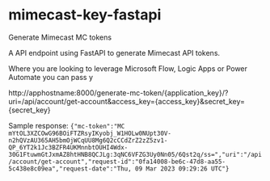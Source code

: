 # mimecast-key-fastapi
Generate Mimecast MC tokens

A API endpoint using FastAPI to generate Mimecast API tokens.

Where you are looking to leverage Microsoft Flow, Logic Apps or Power Automate you can pass y


http://apphostname:8000/generate-mc-token/{application_key}/?uri=/api/account/get-account&access_key={access_key}&secret_key={secret_key}

Sample response:
`{"mc-token":"MC mYtOL3XZCOwG96BOiFTZRsyIKyobj_W1HOLw0NUpt30V-n2hQVzAU365AH5bmOjWCqUU8Mg6Q2cCCdZrZ2zZ5zv1-QP_6YT2k1Jc3BZFR4UKMnnbtOUHI4Wdx-30G1FtuwmGtJxmAZ8htHNB8QCJLg:3qNC6VFZG3Uy0Nn05/6Qst2q/ss=","uri":"/api/account/get-account","request-id":"0fa14008-be6c-47d8-aa55-5c438e8c09ea","request-date":"Thu, 09 Mar 2023 09:29:26 UTC"}`
